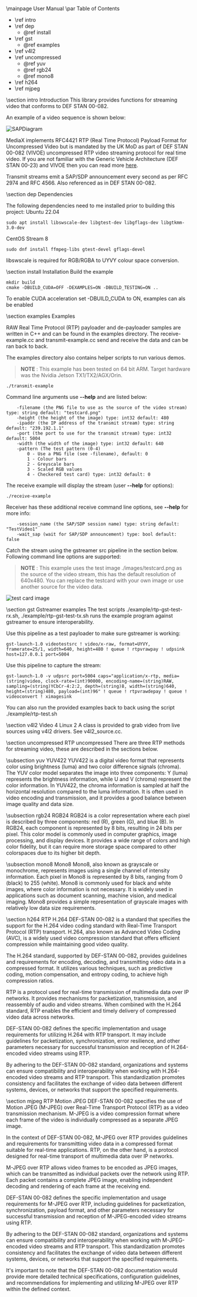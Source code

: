 \mainpage User Manual
\par Table of Contents

- \ref intro
- \ref dep
     - @ref install
- \ref gst
     - @ref examples
- \ref v4l2
- \ref uncompressed
     - @ref yuv
     - @ref rgb24
     - @ref mono8
- \ref h264
- \ref mjpeg

\section intro Introduction
This library provides functions for streaming video that conforms to DEF STAN 00-082.

An example of a video sequence is shown below:

![SAPDiagram](/images/plant_sap.png)

MediaX implements RFC4421 RTP (Real Time Protocol) Payload Format for Uncompressed Video but is mandated by the UK MoD as part of DEF STAN 00-082 (VIVOE) uncompressed RTP video streaming protocol for real time video. If you are not familiar with the Generic Vehicle Architecture (DEF STAN 00-23) and VIVOE then you can read more [here](https://en.wikipedia.org/wiki/Generic_Vehicle_Architecture).

Transmit streams emit a SAP/SDP announcement every second as per RFC 2974 and RFC 4566. Also referenced as in DEF STAN 00-082.

\section dep Dependencies

The following dependencies need to me installed prior to building this project:
Ubuntu 22.04
```
sudo apt install libswscale-dev libgtest-dev libgflags-dev libgtkmm-3.0-dev
```
CentOS Stream 8
```
sudo dnf install ffmpeg-libs gtest-devel gflags-devel
```
libswscale is required for RGB/RGBA to UYVY colour space conversion.

\section install Installation
Build the example
```
mkdir build
cmake -DBUILD_CUDA=OFF -DEXAMPLES=ON -DBUILD_TESTING=ON ..
```
To enable CUDA acceleration set -DBUILD_CUDA to ON, examples can als be enabled

\section examples Examples

RAW Real Time Protocol (RTP) payloader and de-payloader samples are written in C++ and can be found in the examples directory. The receive-example.cc and transmit-example.cc send and receive the data and can be ran back to back.

The examples directory also contains helper scripts to run various demos.

> **NOTE** : This example has been tested on 64 bit ARM. Target hardware was the Nvidia Jetson TX1/TX2/AGX/Orin.
```
./transmit-example
```
Command line arguments use **--help** and are listed below:
```
    -filename (the PNG file to use as the source of the video stream) type: string default: "testcard.png"
    -height (the height of the image) type: int32 default: 480
    -ipaddr (the IP address of the transmit stream) type: string default: "239.192.1.1"
    -port (the port to use for the transmit stream) type: int32 default: 5004
    -width (the width of the image) type: int32 default: 640
    -pattern (The test pattern (0-4)
        0 - Use a PNG file (see -filename), default: 0
        1 - Colour bars
        2 - Greyscale bars
        3 - Scaled RGB values
        4 - Checkered test card) type: int32 default: 0

```
The receive example will display the stream (user **--help** for options):
```
./receive-example
```
Receiver has these additional receive command line options, see **--help** for more info:
```
    -session_name (the SAP/SDP session name) type: string default: "TestVideo1"
    -wait_sap (wait for SAP/SDP announcement) type: bool default: false
```

Catch the stream using the gstreamer src pipeline in the section below. Following command line options are supported:

> **NOTE** : This example uses the test image ./images/testcard.png as the source of the video stream, this has the default resolution of 640x480. You can replace the testcard with your own image or use another source for the video data.

![test card image](testcard.png)

\section gst Gstreamer examples
The test scripts ./example/rtp-gst-test-rx.sh, ./example/rtp-gst-test-tx.sh runs the example program against gstreamer to ensure interoperability.

Use this pipeline as a test payloader to make sure gstreamer is working:

    gst-launch-1.0 videotestsrc ! video/x-raw, format=UYVY, framerate=25/1, width=640, height=480 ! queue ! rtpvrawpay ! udpsink host=127.0.0.1 port=5004

Use this pipeline to capture the stream:

    gst-launch-1.0 -v udpsrc port=5004 caps="application/x-rtp, media=(string)video, clock-rate=(int)90000, encoding-name=(string)RAW, sampling=(string)YCbCr-4:2:2, depth=(string)8, width=(string)640, height=(string)480, payload=(int)96" ! queue ! rtpvrawdepay ! queue ! videoconvert ! ximagesink 

You can also run the provided examples back to back using the script  ./example/rtp-test.sh 

\section v4l2 Video 4 Linux 2
A class is provided to grab video from live sources using v4l2 drivers. See v4l2_source.cc.

\section uncompressed RTP uncompressed
There are three RTP methods for streaming video, these are described in the sections below.

\subsection yuv YUV422
YUV422 is a digital video format that represents color using brightness (luma) and two color difference signals (chroma). The YUV color model separates the image into three components: Y (luma) represents the brightness information, while U and V (chroma) represent the color information. In YUV422, the chroma information is sampled at half the horizontal resolution compared to the luma information. It is often used in video encoding and transmission, and it provides a good balance between image quality and data size.

\subsection rgb24 RGB24
RGB24 is a color representation where each pixel is described by three components: red (R), green (G), and blue (B). In RGB24, each component is represented by 8 bits, resulting in 24 bits per pixel. This color model is commonly used in computer graphics, image processing, and display devices. It provides a wide range of colors and high color fidelity, but it can require more storage space compared to other colorspaces due to its higher bit depth.

\subsection mono8 Mono8
Mono8, also known as grayscale or monochrome, represents images using a single channel of intensity information. Each pixel in Mono8 is represented by 8 bits, ranging from 0 (black) to 255 (white). Mono8 is commonly used for black and white images, where color information is not necessary. It is widely used in applications such as document scanning, machine vision, and medical imaging. Mono8 provides a simple representation of grayscale images with relatively low data size requirements.

\section h264 RTP H.264
DEF-STAN 00-082 is a standard that specifies the support for the H.264 video coding standard with Real-Time Transport Protocol (RTP) transport. H.264, also known as Advanced Video Coding (AVC), is a widely used video compression standard that offers efficient compression while maintaining good video quality.

The H.264 standard, supported by DEF-STAN 00-082, provides guidelines and requirements for encoding, decoding, and transmitting video data in a compressed format. It utilizes various techniques, such as predictive coding, motion compensation, and entropy coding, to achieve high compression ratios.

RTP is a protocol used for real-time transmission of multimedia data over IP networks. It provides mechanisms for packetization, transmission, and reassembly of audio and video streams. When combined with the H.264 standard, RTP enables the efficient and timely delivery of compressed video data across networks.

DEF-STAN 00-082 defines the specific implementation and usage requirements for utilizing H.264 with RTP transport. It may include guidelines for packetization, synchronization, error resilience, and other parameters necessary for successful transmission and reception of H.264-encoded video streams using RTP.

By adhering to the DEF-STAN 00-082 standard, organizations and systems can ensure compatibility and interoperability when working with H.264-encoded video streams and RTP transport. This standardization promotes consistency and facilitates the exchange of video data between different systems, devices, or networks that support the specified requirements.

\section mjpeg RTP Motion JPEG
DEF-STAN 00-082 specifies the use of Motion JPEG (M-JPEG) over Real-Time Transport Protocol (RTP) as a video transmission mechanism. M-JPEG is a video compression format where each frame of the video is individually compressed as a separate JPEG image.

In the context of DEF-STAN 00-082, M-JPEG over RTP provides guidelines and requirements for transmitting video data in a compressed format suitable for real-time applications. RTP, on the other hand, is a protocol designed for real-time transport of multimedia data over IP networks.

M-JPEG over RTP allows video frames to be encoded as JPEG images, which can be transmitted as individual packets over the network using RTP. Each packet contains a complete JPEG image, enabling independent decoding and rendering of each frame at the receiving end.

DEF-STAN 00-082 defines the specific implementation and usage requirements for M-JPEG over RTP, including guidelines for packetization, synchronization, payload format, and other parameters necessary for successful transmission and reception of M-JPEG-encoded video streams using RTP.

By adhering to the DEF-STAN 00-082 standard, organizations and systems can ensure compatibility and interoperability when working with M-JPEG-encoded video streams and RTP transport. This standardization promotes consistency and facilitates the exchange of video data between different systems, devices, or networks that support the specified requirements.

It's important to note that the DEF-STAN 00-082 documentation would provide more detailed technical specifications, configuration guidelines, and recommendations for implementing and utilizing M-JPEG over RTP within the defined context.